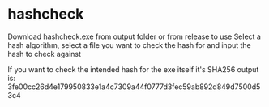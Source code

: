 # hashcheck
Download hashcheck.exe from output folder or from release to use
Select a hash algorithm, select a file you want to check the hash for and input the hash to check against

If you want to check the intended hash for the exe itself it's SHA256 output is:
3fe00cc26d4e179950833e1a4c7309a44f0777d3fec59ab892d849d7500d53c4
